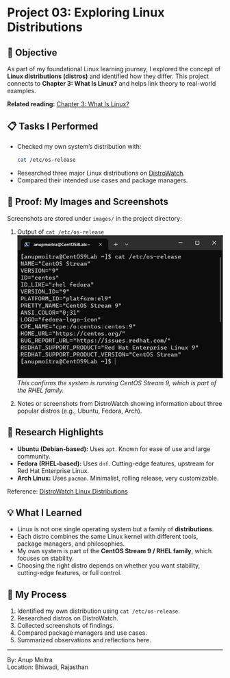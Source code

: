 # Project 03: Exploring Linux Distributions

## 📝 Objective  

As part of my foundational Linux learning journey, I explored the concept of **Linux distributions (distros)** and identified how they differ. This project connects to **Chapter 3: What Is Linux?** and helps link theory to real-world examples.  

**Related reading:** [Chapter 3: What Is Linux?](https://github.com/anup-moitra/foundational-linux-training/blob/main/01-understanding-linux-concepts/03-what%20is-linux.md)  

## 📋 Tasks I Performed  

- Checked my own system’s distribution with:  
  ```bash
  cat /etc/os-release
  ```  
- Researched three major Linux distributions on [DistroWatch](https://distrowatch.com/).  
- Compared their intended use cases and package managers.  

## 📸 Proof: My Images and Screenshots  

Screenshots are stored under `images/` in the project directory:  

1. Output of `cat /etc/os-release`  
   ![os-release](https://github.com/anup-moitra/foundational-linux-training/blob/main/Projects/images/os-release-info.png)  
   *This confirms the system is running CentOS Stream 9, which is part of the RHEL family.*  

2. Notes or screenshots from DistroWatch showing information about three popular distros (e.g., Ubuntu, Fedora, Arch).  

## 🔗 Research Highlights  

- **Ubuntu (Debian-based):** Uses `apt`. Known for ease of use and large community.  
- **Fedora (RHEL-based):** Uses `dnf`. Cutting-edge features, upstream for Red Hat Enterprise Linux.  
- **Arch Linux:** Uses `pacman`. Minimalist, rolling release, very customizable.  

Reference: [DistroWatch Linux Distributions](https://distrowatch.com/)  

## 💡 What I Learned  

- Linux is not one single operating system but a family of **distributions**.  
- Each distro combines the same Linux kernel with different tools, package managers, and philosophies.  
- My own system is part of the **CentOS Stream 9 / RHEL family**, which focuses on stability.  
- Choosing the right distro depends on whether you want stability, cutting-edge features, or full control.  

## 📁 My Process  

1. Identified my own distribution using `cat /etc/os-release`.  
2. Researched distros on DistroWatch.  
3. Collected screenshots of findings.  
4. Compared package managers and use cases.  
5. Summarized observations and reflections here.  

---  

By: Anup Moitra  
Location: Bhiwadi, Rajasthan  
